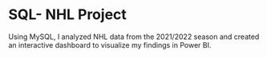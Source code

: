 # SQL- NHL Project 

Using MySQL, I analyzed NHL data from the 2021/2022 season and created an interactive dashboard to visualize my findings in Power BI.
